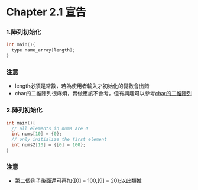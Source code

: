 # Chapter 2.1 宣告

### 1.陣列初始化

```c
int main(){
  type name_array[length];
}
```

### 注意
- length必須是常數，若為使用者輸入才初始化的變數會出錯
- char的二維陣列很麻煩，實做應該不會考，但有興趣可以參考[char的二維陣列](https://www.knowprogram.com/c-programming/2d-array-of-strings-in-c/)

### 2.陣列初始化

```c
int main(){
  // all elements in nums are 0
  int nums[10] = {0};
  // only initialize the first element
  int nums2[10] = {[0] = 100};
}
```

### 注意
- 第二個例子後面還可再加{[0] = 100,[9] = 20};以此類推
